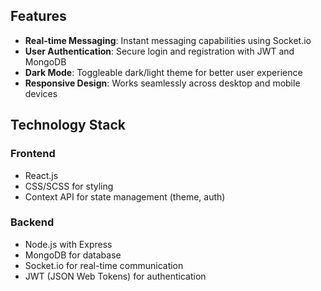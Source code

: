 ## Features

- **Real-time Messaging**: Instant messaging capabilities using Socket.io
- **User Authentication**: Secure login and registration with JWT and MongoDB
- **Dark Mode**: Toggleable dark/light theme for better user experience
- **Responsive Design**: Works seamlessly across desktop and mobile devices

## Technology Stack

### Frontend
- React.js
- CSS/SCSS for styling
- Context API for state management (theme, auth)

### Backend
- Node.js with Express
- MongoDB for database
- Socket.io for real-time communication
- JWT (JSON Web Tokens) for authentication
